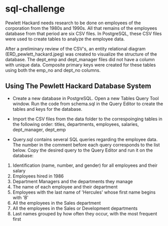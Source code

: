 # sql-challenge

Pewlett Hackard needs research to be done on employees of the corporation from the 1980s and 1990s. All that remains of the employees database from that period are six CSV files. In PostgreSQL, these CSV files were used to create tables to analyze the employee data.

After a preliminary review of the CSV's, an entity relational diagram (ERD_pewlett_hackard.jpeg) was created to visualize the structure of the database. The dept_emp and dept_manager files did not have a column with unique data. Composite primary keys were created for these tables using both the emp_no and dept_no columns.

## Using The Pewlett Hackard Database System

* Create a new database in PostgreSQL. Open a new Tables Query Tool window. Run the code from schema.sql in the Query Editor to create the tables and keys for the database.

* Import the CSV files from the data folder to the correspoinging tables in the following order: titles, departments, employees, salaries, dept_manager, dept_emp

* Query.sql contains several SQL queries regarding the employee data. The number in the comment before each query corresponds to the list below. Copy the desired query to the Query Editor and run it on the database:

1. Identification (name, number, and gender) for all employees and their salary
2. Employees hired in 1986
3. Department Managers and the departments they manage
4. The name of each employee and their department
5. Employees with the last name of 'Hercules' whose first name begins with 'B'
6. All the employees in the Sales department
7. All the employees in the Sales or Development departments
8. Last names grouped by how often they occur, with the most frequent first
